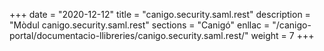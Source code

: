 +++
date        = "2020-12-12"
title       = "canigo.security.saml.rest"
description = "Mòdul canigo.security.saml.rest"
sections    = "Canigó"
enllac		= "/canigo-portal/documentacio-llibreries/canigo.security.saml.rest/"
weight		= 7
+++
